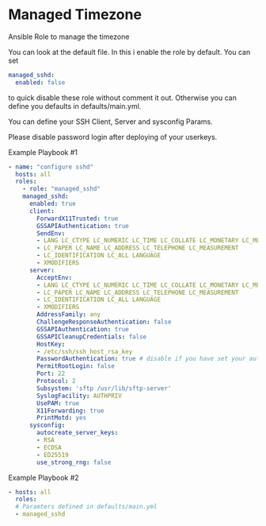# Managed Timezone

Ansible Role to manage the timezone

You can look at the default file. In this i enable the role by default. You can set
```yaml
managed_sshd:
  enabled: false
```
to quick disable these role without comment it out. Otherwise you can define you defaults in defaults/main.yml.

You can define your SSH Client, Server and sysconfig Params.

Please disable password login after deploying of your userkeys.

Example Playbook #1
```yaml
- name: "configure sshd"
  hosts: all
  roles:
    - role: "managed_sshd"
    managed_sshd:
      enabled: true
      client:
        ForwardX11Trusted: true
        GSSAPIAuthentication: true
        SendEnv:
        - LANG LC_CTYPE LC_NUMERIC LC_TIME LC_COLLATE LC_MONETARY LC_MESSAGES
        - LC_PAPER LC_NAME LC_ADDRESS LC_TELEPHONE LC_MEASUREMENT
        - LC_IDENTIFICATION LC_ALL LANGUAGE
        - XMODIFIERS
      server:
        AcceptEnv:
        - LANG LC_CTYPE LC_NUMERIC LC_TIME LC_COLLATE LC_MONETARY LC_MESSAGES
        - LC_PAPER LC_NAME LC_ADDRESS LC_TELEPHONE LC_MEASUREMENT
        - LC_IDENTIFICATION LC_ALL LANGUAGE
        - XMODIFIERS
        AddressFamily: any
        ChallengeResponseAuthentication: false
        GSSAPIAuthentication: true
        GSSAPICleanupCredentials: false
        HostKey:
        - /etc/ssh/ssh_host_rsa_key
        PasswordAuthentication: true # disable if you have set your authorized_key
        PermitRootLogin: false
        Port: 22
        Protocol: 2
        Subsystem: 'sftp /usr/lib/sftp-server'
        SyslogFacility: AUTHPRIV
        UsePAM: true
        X11Forwarding: true
        PrintMotd: yes
      sysconfig:
        autocreate_server_keys:
        - RSA
        - ECDSA
        - ED25519
        use_strong_rng: false
```

Example Playbook #2
```yaml
- hosts: all
  roles:
  # Paramters defined in defaults/main.yml
  - managed_sshd
```
